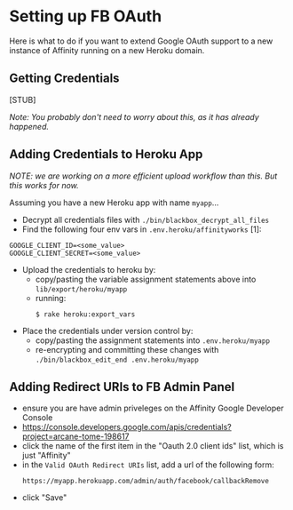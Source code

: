 # Setting up FB OAuth

Here is what to do if you want to extend Google OAuth support to a new instance of Affinity running on a new Heroku domain.

## Getting Credentials

[STUB]

*Note: You probably don't need to worry about this, as it has already happened.*

## Adding Credentials to Heroku App

*NOTE: we are working on a more efficient upload workflow than this. But this works for now.*

Assuming you have a new Heroku app with name `myapp`...

* Decrypt all credentials files with `./bin/blackbox_decrypt_all_files`
* Find the following four env vars in `.env.heroku/affinityworks` [1]:
```
GOOGLE_CLIENT_ID=<some_value>
GOOGLE_CLIENT_SECRET=<some_value>
```
* Upload the credentials to heroku by:
  * copy/pasting the variable assignment statements above into `lib/export/heroku/myapp`
  * running:
    ``` shell
    $ rake heroku:export_vars
    ```
* Place the credentials under version control by:
  * copy/pasting the assignment statements into `.env.heroku/myapp`
  * re-encrypting and committing these changes with `./bin/blackbox_edit_end .env.heroku/myapp`

## Adding Redirect URIs to FB Admin Panel

* ensure you are have admin priveleges on the Affinity Google Developer Console
* https://console.developers.google.com/apis/credentials?project=arcane-tome-198617
* click the name of the first item in the "Oauth 2.0 client ids" list, which is just "Affinity"
* in the `Valid OAuth Redirect URIs` list, add a url of the following form:
  ```
  https://myapp.herokuapp.com/admin/auth/facebook/callbackRemove
  ```
* click "Save"

